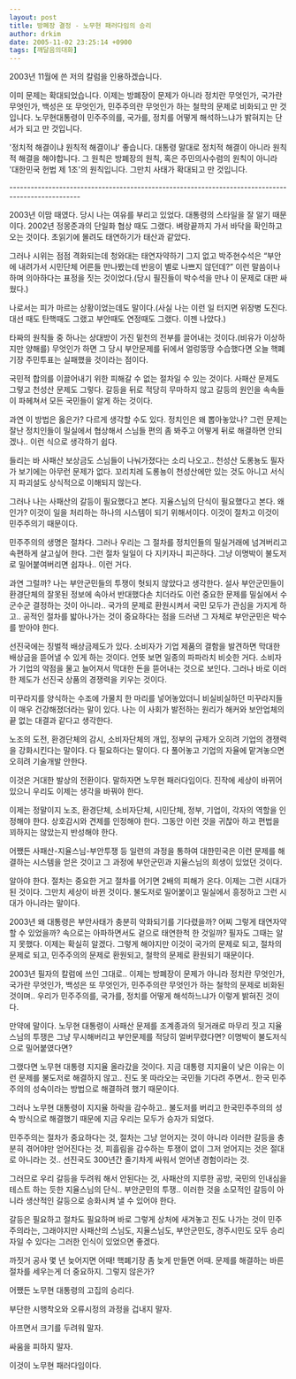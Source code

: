 ```yaml
---
layout: post
title: 방폐장 결정 - 노무현 패러다임의 승리
author: drkim
date: 2005-11-02 23:25:14 +0900
tags: [깨달음의대화]
---
```

2003년 11월에 쓴 저의 칼럼을 인용하겠습니다.
  

  
이미 문제는 확대되었습니다. 이제는 방폐장이 문제가 아니라 정치란 무엇인가, 국가란 무엇인가, 백성은 또 무엇인가, 민주주의란 무엇인가 하는 철학의 문제로 비화되고 만 것입니다. 노무현대통령이 민주주의를, 국가를, 정치를 어떻게 해석하느냐가 밝혀지는 단서가 되고 만 것입니다. 
  

  
'정치적 해결이냐 원칙적 해결이냐' 좋습니다. 대통령 말대로 정치적 해결이 아니라 원칙적 해결을 해야합니다. 그 원칙은 방폐장의 원칙, 혹은 주민의사수렴의 원칙이 아니라 '대한민국 헌법 제 1조'의 원칙입니다. 그만치 사태가 확대되고 만 것입니다. 
   
\---\---\---\---\---\---\---\---\---\---\---\---\---\---\---\---\---\---\---\---\---\---\---\---\---\---\---\---\---\---\---\-----
  

  
2003년 이맘 때였다. 당시 나는 여유를 부리고 있었다. 대통령의 스타일을 잘 알기 때문이다. 2002년 정몽준과의 단일화 협상 때도 그랬다. 벼랑끝까지 가서 바닥을 확인하고 오는 것이다. 초읽기에 몰려도 태연하기가 태산과 같았다. 
  

  
그러나 시위는 점점 격화되는데 청와대는 태연자약하기 그지 없고 박주현수석은 “부안에 내려가서 시민단체 어른들 만나봤는데 반응이 별로 나쁘지 않던데?” 이런 말씀이나 하며 의아하다는 표정을 짓는 것이었다.(당시 필진들이 박수석을 만나 이 문제로 대판 싸웠다.) 
  

  
나로서는 피가 마르는 상황이었는데도 말이다.(사실 나는 이런 일 터지면 위장병 도진다. 대선 때도 탄핵때도 그랬고 부안때도 연정때도 그랬다. 이젠 나았다.)
  

  
타짜의 원칙들 중 하나는 상대방이 가진 밑천의 전부를 끌어내는 것이다.(비유가 이상하지만 양해를) 무엇인가 하면 그 당시 부안문제를 뒤에서 얼렁뚱땅 수습했다면 오늘 핵폐기장 주민투표는 실패했을 것이라는 점이다. 
  

  
국민적 합의를 이끌어내기 위한 피해갈 수 없는 절차일 수 있는 것이다. 사패산 문제도 그렇고 천성산 문제도 그렇다. 갈등을 뒤로 적당히 무마하지 않고 갈등의 원인을 속속들이 파헤쳐서 모든 국민들이 알게 하는 것이다. 
  

  
과연 이 방법은 옳은가? 다르게 생각할 수도 있다. 정치인은 왜 뽑아놓았나? 그런 문제는 잘난 정치인들이 밀실에서 협상해서 스님들 편의 좀 봐주고 어떻게 뒤로 해결하면 안되겠나.. 이런 식으로 생각하기 쉽다. 
  

  
들리는 바 사패산 보상금도 스님들이 나눠가졌다는 소리 나오고.. 천성산 도롱뇽도 필자가 보기에는 아무런 문제가 없다. 꼬리치레 도롱뇽이 천성산에만 있는 것도 아니고 서식지 파괴설도 상식적으로 이해되지 않는다. 
  

  
그러나 나는 사패산의 갈등이 필요했다고 본다. 지율스님의 단식이 필요했다고 본다. 왜인가? 이것이 일을 처리하는 하나의 시스템이 되기 위해서이다. 이것이 절차고 이것이 민주주의기 때문이다.
  

  
민주주의의 생명은 절차다. 그러나 우리는 그 절차를 정치인들의 밀실거래에 넘겨버리고 속편하게 살고싶어 한다. 그런 절차 일일이 다 지키자니 피곤하다. 그냥 이명박이 불도저로 밀어붙여버리면 쉽자나.. 이런 거다. 
  

  
과연 그럴까? 나는 부안군민들의 투쟁이 헛되지 않았다고 생각한다. 설사 부안군민들이 환경단체의 잘못된 정보에 속아서 반대했다손 치더라도 이런 중요한 문제를 밀실에서 수군수군 결정하는 것이 아니라.. 국가의 문제로 환원시켜서 국민 모두가 관심을 가지게 하고.. 공적인 절차를 밟아나가는 것이 중요하다는 점을 드러낸 그 자체로 부안군민은 박수를 받아야 한다.
  

  
선진국에는 징벌적 배상금제도가 있다. 소비자가 기업 제품의 결함을 발견하면 막대한 배상금을 뜯어낼 수 있게 하는 것이다. 언뜻 보면 일종의 파파라치 비슷한 거다. 소비자가 기업의 약점을 물고 늘어져서 막대한 돈을 뜯어내는 것으로 보인다. 그러나 바로 이러한 제도가 선진국 상품의 경쟁력을 키우는 것이다.
  

  
미꾸라지를 양식하는 수조에 가물치 한 마리를 넣어놓았더니 비실비실하던 미꾸라지들이 매우 건강해졌더라는 말이 있다. 나는 이 사회가 발전하는 원리가 해커와 보안업체의 끝 없는 대결과 같다고 생각한다. 
  

  
노조의 도전, 환경단체의 감시, 소비자단체의 개입, 정부의 규제가 오히려 기업의 경쟁력을 강화시킨다는 말이다. 다 필요하다는 말이다. 다 풀어놓고 기업의 자율에 맡겨놓으면 오히려 기술개발 안한다. 
  

  
이것은 거대한 발상의 전환이다. 말하자면 노무현 패러다임이다. 진작에 세상이 바뀌어 있으니 우리도 이제는 생각을 바꿔야 한다. 
  

  
이제는 정말이지 노조, 환경단체, 소비자단체, 시민단체, 정부, 기업이, 각자의 역할을 인정해야 한다. 상호감시와 견제를 인정해야 한다. 그동안 이런 것을 귀찮아 하고 편법을 꾀하지는 않았는지 반성해야 한다. 
  

  
어쨌든 사패산-지율스님-부안투쟁 등 일련의 과정을 통하여 대한민국은 이런 문제를 해결하는 시스템을 얻은 것이고 그 과정에 부안군민과 지율스님의 희생이 있었던 것이다. 
  

  
알아야 한다. 절차는 중요한 거고 절차를 어기면 2배의 피해가 온다. 이제는 그런 시대가 된 것이다. 그만치 세상이 바뀐 것이다. 불도저로 밀어붙이고 밀실에서 흥정하고 그런 시대가 아니라는 말이다. 
  

  
2003년 왜 대통령은 부안사태가 충분히 악화되기를 기다렸을까? 어찌 그렇게 태연자약 할 수 있었을까? 속으로는 아파하면서도 겉으로 태연한척 한 것일까? 필자도 그때는 알지 못했다. 이제는 확실히 알겠다. 그렇게 해야지만 이것이 국가의 문제로 되고, 절차의 문제로 되고, 민주주의의 문제로 환원되고, 철학의 문제로 환원되기 때문이다. 
  

  
2003년 필자의 칼럼에 쓰인 그대로.. 이제는 방폐장이 문제가 아니라 정치란 무엇인가, 국가란 무엇인가, 백성은 또 무엇인가, 민주주의란 무엇인가 하는 철학의 문제로 비화된 것이며.. 우리가 민주주의를, 국가를, 정치를 어떻게 해석하느냐가 이렇게 밝혀진 것이다. 
  

  
만약에 말이다. 노무현 대통령이 사패산 문제를 조계종과의 뒷거래로 마무리 짓고 지율스님의 투쟁은 그냥 무시해버리고 부안문제를 적당히 얼버무렸다면? 이명박이 불도저식으로 밀어붙였다면? 
  

  
그랬다면 노무현 대통령 지지율 올라갔을 것이다. 지금 대통령 지지율이 낮은 이유는 이런 문제를 불도저로 해결하지 않고.. 진도 못 따라오는 국민들 기다려 주면서.. 한국 민주주의의 성숙이라는 방법으로 해결하려 했기 때문이다. 
  

  
그러나 노무현 대통령이 지지율 하락을 감수하고.. 불도저를 버리고 한국민주주의의 성숙 방식으로 해결했기 때문에 지금 우리는 모두가 승자가 되었다. 
  

  
민주주의는 절차가 중요하다는 것, 절차는 그냥 얻어지는 것이 아니라 이러한 갈등을 충분히 겪어야만 얻어진다는 것, 피흘림을 감수하는 투쟁이 없이 그저 얻어지는 것은 절대로 아니라는 것.. 선진국도 300년간 줄기차게 싸워서 얻어낸 경험이라는 것.
  

  
그러므로 우리 갈등을 두려워 해서 안된다는 것, 사패산의 지루한 공방, 국민의 인내심을 테스트 하는 듯한 지율스님의 단식.. 부안군민의 투쟁.. 이러한 것을 소모적인 갈등이 아니라 생산적인 갈등으로 승화시켜 낼 수 있어야 한다. 
  

  
갈등은 필요하고 절차도 필요하며 바로 그렇게 상처에 새겨놓고 진도 나가는 것이 민주주의라는, 그래야지만 사패산의 스님도, 지율스님도, 부안군민도, 경주시민도 모두 승리자일 수 있다는 그러한 인식이 있었으면 좋겠다. 
  

  
까짓거 공사 몇 년 늦어지면 어때! 핵폐기장 좀 늦게 만들면 어때. 문제를 해결하는 바른 절차를 세우는게 더 중요하지. 그렇지 않은가?
  

  
어쨌든 노무현 대통령의 고집의 승리다.
  
부단한 시행착오와 오류시정의 과정을 겁내지 말자. 
  
아프면서 크기를 두려워 말자.
  
싸움을 피하지 말자. 
  
이것이 노무현 패러다임이다.